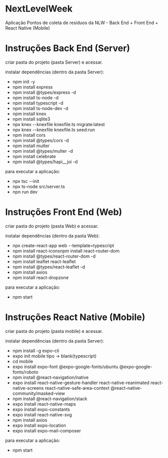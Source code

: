 # NextLevelWeek
Aplicação Pontos de coleta de resíduos da NLW - Back End + Front End + React Native (Mobile)

# Instruções Back End (Server)
criar pasta do projeto (pasta Server) e acessar. </br>

instalar dependências (dentro da pasta Server): 
- npm init -y 
- npm install express 
- npm install @types/express -d 
- npm install ts-node -d 
- npm install typescript -d 
- npm install ts-node-dev -d 
- npm install knex 
- npm install sqlite3 
- npx knex --knexfile knexfile.ts migrate:latest 
- npx knex --knexfile knexfile.ts seed:run 
- npm install cors 
- npm install @types/cors -d 
- npm install multer
- npm install @types/multer -d
- npm install celebrate
- npm install @types/hapi__joi -d

para executar a aplicação: 
- npx tsc --init 
- npx ts-node src/server.ts 
- npn run dev 
 
# Instruções Front End (Web) 
criar pasta do projeto (pasta Web) e acessar. 
 
instalar dependências (dentro da pasta Web): 
- npx create-react-app web --template=typescript 
- npm install react-iconsnpm install react-router-dom 
- npm install @types/react-router-dom -d 
- npm install leaflet react-leaflet 
- npm install @types/react-leaflet -d 
- npm install axios 
- npm install react-dropzone

para executar a aplicação: 
- npm start 
 
 # Instruções React Native (Mobile)
criar pasta do projeto (pasta mobile) e acessar.

instalar dependências (dentro da pasta Server): 
- npm install -g expo-cli
- expo init mobile
       tipo -> blank(typescript)
- cd mobile
- expo install expo-font @expo-google-fonts/ubuntu @expo-google-fonts/roboto
- npm install @react-navigation/native
- expo install react-native-gesture-handler react-native-reanimated react-native-screens react-native-safe-area-context @react-native-community/masked-view
- npm install @react-navigation/stack
- expo install react-native-maps
- expo install expo-constants
- expo install react-native-svg
- npm install axios
- expo install expo-location
- expo install expo-mail-composer

para executar a aplicação:
- npm start
